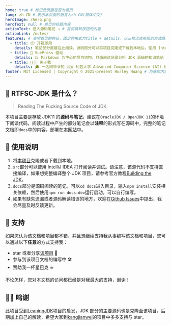 ```yaml
---
home: true # 标记此页面是否为首页
lang: zh-CN # 表示本页面的语言为zh-CN(简体中文)
heroImage: /hero.png
heroText: null # 首页的标题内容
actionText: 进入源码笔记 → # 首页跳转按钮的内容
actionLink: /notes/
features: # 表明首页的特征，固定的格式为title + details，以三栏流式布局的方式展示
  - title: 📦 开箱即用
    details: 笔记部分直接在此阅读，源码部分可以将项目克隆或下载到本地后，使用 IntelliJ IDEA 打开
  - title: 🔋 VuePress 驱动
    details: 以 Markdown 为中心的项目结构，打造阅读记录分析 JDK 源码的知识笔记
  - title: 👨🏻‍💻 关于我
    details: 🎓 一名刚毕业的 🇬🇧 利兹大学 Advanced Computer Science (AI) 硕士
footer: MIT Licensed | Copyright © 2021-present Hurley Huang # 为底部内容，与普通的网页一样，我们可以在footer里面写版权信息
---
```


## 🥳 RTFSC-JDK 是什么？

> Reading The Fucking Source Code of JDK.

本项目主要是存放 JDK11 的**源码**与**笔记**，建议在`OracleJDK / OpenJDK 11`的环境下阅读代码，阅读过程中产生的部分笔记会以**注释**的形式写在源码中，完整的笔记文档即`docs`中的内容，部署在[本网站](https://rtfsc.withh.life/)中。

## 📝 使用说明

1. 将[本项目](https://github.com/HurleyWong/RTFSC-JDK)克隆或者下载到本地。
2. `src`部分可以使用 IntelliJ IDEA 打开阅读并调试。请注意，该源代码不支持直接编译，如果想完整编译整个 JDK 项目，请参考官方教程[Building the JDK](https://hg.openjdk.java.net/jdk/jdk11/raw-file/tip/doc/building.html)。
3. `docs`部分是源码阅读的笔记，可以`cd docs`进入目录，输入`npm install`安装相关依赖，然后使用`npm run docs:dev`运行启动，可以自行编写。
4. 如果有缺失遗漏或者源码解读错误的地方，欢迎在[Github Issues](https://github.com/HurleyWong/RTFSC-JDK/issues)中提出，我会尽量及时反馈更新。

## 💖 支持

如果您认为该文档和项目都不错，并且想继续支持我从事编写该文档和项目，您可以通过以下**任意**的方式支持我：

* star 或者分享[该项目](https://github.com/HurleyWong/RTFSC-JDK) 🌟
* 参与到该项目文档的编写中 🛠
* 赞助我一杯星巴克 ☕️

不论怎样，您对本文档的访问都已经是对我最大的支持，谢谢！

## 🙇‍♂️ 鸣谢

此项目受到[LeaningJDK](https://github.com/kangjianwei/LearningJDK)项目的启发，JDK 部分的主要源码也是克隆至该项目，后期加上自己的解读，希望大家到[kangjianwei](https://github.com/kangjianwei)的项目中多多支持与 star。